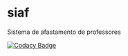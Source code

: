 siaf
===========

Sistema de afastamento de professores

[![Codacy Badge](https://api.codacy.com/project/badge/Grade/83d1e507d36a46ae9b6786eb81036376)](https://www.codacy.com/app/NPI-UFC/siaf?utm_source=github.com&amp;utm_medium=referral&amp;utm_content=npi-ufc-qxd/siaf&amp;utm_campaign=Badge_Grade)
